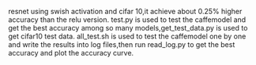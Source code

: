 resnet using swish activation and cifar 10,it achieve about 0.25% higher accuracy than the relu version.
test.py is used to test the caffemodel and get the best accuracy among so many models,get_test_data.py is used to get cifar10 test data.
all_test.sh is used to test the caffemodel one by one and write the results into log files,then run read_log.py to get the best accuracy and plot the accuracy curve.

